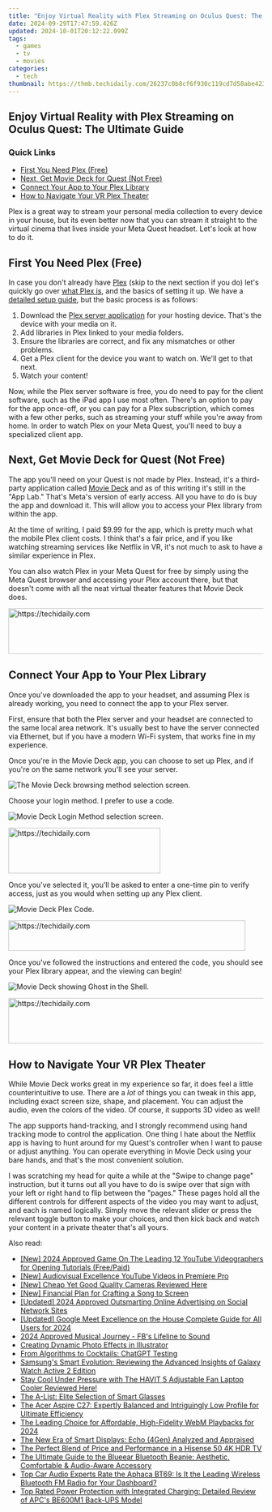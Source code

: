 ```yaml
---
title: "Enjoy Virtual Reality with Plex Streaming on Oculus Quest: The Ultimate Guide"
date: 2024-09-29T17:47:59.426Z
updated: 2024-10-01T20:12:22.099Z
tags:
  - games
  - tv
  - movies
categories:
  - tech
thumbnail: https://thmb.techidaily.com/26237c0b8cf6f930c119cd7d58abe423d11d796e2ad6cf886d90c9a4679357e1.jpg
---
```


## Enjoy Virtual Reality with Plex Streaming on Oculus Quest: The Ultimate Guide

### Quick Links

* [First You Need Plex (Free)](https://www.howtogeek.com/you-can-watch-plex-in-vr-on-your-meta-quest-heres-how/#first-you-need-plex-free)
* [Next, Get Movie Deck for Quest (Not Free)](https://www.howtogeek.com/you-can-watch-plex-in-vr-on-your-meta-quest-heres-how/#next-get-movie-deck-for-quest-not-free)
* [Connect Your App to Your Plex Library](https://eaxpv-info.techidaily.com/new-2024-approved-hacking-youtube-success-peak-audience-engagement-timing/)
* [How to Navigate Your VR Plex Theater](https://extra-guidance.techidaily.com/2024-approved-step-by-step-tips-for-turning-gopro-into-professionals-best-work/)

 Plex is a great way to stream your personal media collection to every device in your house, but its even better now that you can stream it straight to the virtual cinema that lives inside your Meta Quest headset. Let's look at how to do it.

##  First You Need Plex (Free)

 In case you don't already have [Plex](https://www.anrdoezrs.net/links/3607085/type/dlg/sid/UUhtgUeUpU2003587/https://www.plex.tv/) (skip to the next section if you do) let's quickly go over [what Plex is](https://network-issues.techidaily.com/instantly-eradicate-playback-problems/), and the basics of setting it up. We have a [detailed setup guide](https://facebook-clips.techidaily.com/new-2024-approved-social-storytelling-revolutionized-for-no-charge/), but the basic process is as follows:

1. Download the [Plex server application](https://www.anrdoezrs.net/links/3607085/type/dlg/sid/UUhtgUeUpU2003587/https://www.plex.tv/media-server-downloads/) for your hosting device. That's the device with your media on it.
2. Add libraries in Plex linked to your media folders.
3. Ensure the libraries are correct, and fix any mismatches or other problems.
4. Get a Plex client for the device you want to watch on. We'll get to that next.
5. Watch your content!

 Now, while the Plex server software is free, you do need to pay for the client software, such as the iPad app I use most often. There's an option to pay for the app once-off, or you can pay for a Plex subscription, which comes with a few other perks, such as streaming your stuff while you're away from home. In order to watch Plex on your Meta Quest, you'll need to buy a specialized client app.

##  Next, Get Movie Deck for Quest (Not Free)

 The app you'll need on your Quest is not made by Plex. Instead, it's a third-party application called [Movie Deck](https://www.oculus.com/deeplink/?action=view&path=/app/6664246617031653&ref=oculus%5Fdesktop) and as of this writing it's still in the "App Lab." That's Meta's version of early access. All you have to do is buy the app and download it. This will allow you to access your Plex library from within the app.

 At the time of writing, I paid $9.99 for the app, which is pretty much what the mobile Plex client costs. I think that's a fair price, and if you like watching streaming services like Netflix in VR, it's not much to ask to have a similar experience in Plex.

 You can also watch Plex in your Meta Quest for free by simply using the Meta Quest browser and accessing your Plex account there, but that doesn't come with all the neat virtual theater features that Movie Deck does.

<!-- affiliate ads begin -->
<a href="https://appsumo.8odi.net/c/5597632/2151889/7443" target="_top" id="2151889">
  <img src="//a.impactradius-go.com/display-ad/7443-2151889" border="0" alt="https://techidaily.com" width="728" height="90"/>
</a>
<img height="0" width="0" src="https://appsumo.8odi.net/i/5597632/2151889/7443" style="position:absolute;visibility:hidden;" border="0" />
<!-- affiliate ads end -->

##  Connect Your App to Your Plex Library

 Once you've downloaded the app to your headset, and assuming Plex is already working, you need to connect the app to your Plex server.

 First, ensure that both the Plex server and your headset are connected to the same local area network. It's usually best to have the server connected via Ethernet, but if you have a modern Wi-Fi system, that works fine in my experience.

 Once you're in the Movie Deck app, you can choose to set up Plex, and if you're on the same network you'll see your server.

![The Movie Deck browsing method selection screen.](https://static1.howtogeekimages.com/wordpress/wp-content/uploads/2024/06/mpvie-deck-select-plex.jpeg) 

 Choose your login method. I prefer to use a code.

![Movie Deck Login Method selection screen.](https://static1.howtogeekimages.com/wordpress/wp-content/uploads/2024/06/movie-deck-login-method.jpeg) 

<!-- affiliate ads begin -->
<a href="https://wigfever.sjv.io/c/5597632/1995803/22899" target="_top" id="1995803">
  <img src="//a.impactradius-go.com/display-ad/22899-1995803" border="0" alt="https://techidaily.com" width="300" height="90"/>
</a>
<img height="0" width="0" src="https://wigfever.sjv.io/i/5597632/1995803/22899" style="position:absolute;visibility:hidden;" border="0" />
<!-- affiliate ads end -->

 Once you've selected it, you'll be asked to enter a one-time pin to verify access, just as you would when setting up any Plex client.

![Movie Deck Plex Code.](https://static1.howtogeekimages.com/wordpress/wp-content/uploads/2024/06/movie-deck-plex-code.jpeg) 

<!-- affiliate ads begin -->
<a href="https://aligracehair.sjv.io/c/5597632/2135418/19272" target="_top" id="2135418">
  <img src="//a.impactradius-go.com/display-ad/19272-2135418" border="0" alt="https://techidaily.com" width="468" height="60"/>
</a>
<img height="0" width="0" src="https://aligracehair.sjv.io/i/5597632/2135418/19272" style="position:absolute;visibility:hidden;" border="0" />
<!-- affiliate ads end -->

 Once you've followed the instructions and entered the code, you should see your Plex library appear, and the viewing can begin!

![Movie Deck showing Ghost in the Shell.](https://static1.howtogeekimages.com/wordpress/wp-content/uploads/2024/06/movie-deck-gits.jpeg) 

<!-- affiliate ads begin -->
<a href="https://appsumo.8odi.net/c/5597632/2068425/7443" target="_top" id="2068425">
  <img src="//a.impactradius-go.com/display-ad/7443-2068425" border="0" alt="https://techidaily.com" width="728" height="90"/>
</a>
<img height="0" width="0" src="https://appsumo.8odi.net/i/5597632/2068425/7443" style="position:absolute;visibility:hidden;" border="0" />
<!-- affiliate ads end -->

##  How to Navigate Your VR Plex Theater

 While Movie Deck works great in my experience so far, it does feel a little counterintuitive to use. There are a _lot_ of things you can tweak in this app, including exact screen size, shape, and placement. You can adjust the audio, even the colors of the video. Of course, it supports 3D video as well!

 The app supports hand-tracking, and I strongly recommend using hand tracking mode to control the application. One thing I hate about the Netflix app is having to hunt around for my Quest's controller when I want to pause or adjust anything. You can operate everything in Movie Deck using your bare hands, and that's the most convenient solution.

 I was scratching my head for quite a while at the "Swipe to change page" instruction, but it turns out all you have to do is swipe over that sign with your left or right hand to flip between the "pages." These pages hold all the different controls for different aspects of the video you may want to adjust, and each is named logically. Simply move the relevant slider or press the relevant toggle button to make your choices, and then kick back and watch your content in a private theater that's all yours.

<ins class="adsbygoogle"
     style="display:block"
     data-ad-format="autorelaxed"
     data-ad-client="ca-pub-7571918770474297"
     data-ad-slot="1223367746"></ins>

<ins class="adsbygoogle"
     style="display:block"
     data-ad-client="ca-pub-7571918770474297"
     data-ad-slot="8358498916"
     data-ad-format="auto"
     data-full-width-responsive="true"></ins>

<span class="atpl-alsoreadstyle">Also read:</span>
<div><ul>
<li><a href="https://eaxpv-info.techidaily.com/new-2024-approved-game-on-the-leading-12-youtube-videographers-for-opening-tutorials-freepaid/"><u>[New] 2024 Approved Game On The Leading 12 YouTube Videographers for Opening Tutorials (Free/Paid)</u></a></li>
<li><a href="https://youtube-clips.techidaily.com/new-audiovisual-excellence-youtube-videos-in-premiere-pro/"><u>[New] Audiovisual Excellence YouTube Videos in Premiere Pro</u></a></li>
<li><a href="https://youtube-sure.techidaily.com/heap-yet-good-quality-cameras-reviewed-here/"><u>[New] Cheap Yet Good Quality Cameras Reviewed Here</u></a></li>
<li><a href="https://some-knowledge.techidaily.com/new-financial-plan-for-crafting-a-song-to-screen/"><u>[New] Financial Plan for Crafting a Song to Screen</u></a></li>
<li><a href="https://facebook-video-recording.techidaily.com/updated-2024-approved-outsmarting-online-advertising-on-social-network-sites/"><u>[Updated] 2024 Approved Outsmarting Online Advertising on Social Network Sites</u></a></li>
<li><a href="https://screen-mirroring-recording.techidaily.com/updated-google-meet-excellence-on-the-house-complete-guide-for-all-users-for-2024/"><u>[Updated] Google Meet Excellence on the House Complete Guide for All Users for 2024</u></a></li>
<li><a href="https://facebook-videos.techidaily.com/2024-approved-musical-journey-fbs-lifeline-to-sound/"><u>2024 Approved Musical Journey - FB's Lifeline to Sound</u></a></li>
<li><a href="https://article-files.techidaily.com/creating-dynamic-photo-effects-in-illustrator/"><u>Creating Dynamic Photo Effects in Illustrator</u></a></li>
<li><a href="https://tech-revival.techidaily.com/from-algorithms-to-cocktails-chatgpt-testing/"><u>From Algorithms to Cocktails: ChatGPT Testing</u></a></li>
<li><a href="https://buynow-tips.techidaily.com/samsungs-smart-evolution-reviewing-the-advanced-insights-of-galaxy-watch-active-2-edition/"><u>Samsung's Smart Evolution: Reviewing the Advanced Insights of Galaxy Watch Active 2 Edition</u></a></li>
<li><a href="https://buynow-tips.techidaily.com/stay-cool-under-pressure-with-the-havit-5-adjustable-fan-laptop-cooler-reviewed-here/"><u>Stay Cool Under Pressure with The HAVIT 5 Adjustable Fan Laptop Cooler Reviewed Here!</u></a></li>
<li><a href="https://buynow-tips.techidaily.com/the-a-list-elite-selection-of-smart-glasses/"><u>The A-List: Elite Selection of Smart Glasses</u></a></li>
<li><a href="https://buynow-tips.techidaily.com/the-acer-aspire-c27-expertly-balanced-and-intriguingly-low-profile-for-ultimate-efficiency/"><u>The Acer Aspire C27: Expertly Balanced and Intriguingly Low Profile for Ultimate Efficiency</u></a></li>
<li><a href="https://some-guidance.techidaily.com/the-leading-choice-for-affordable-high-fidelity-webm-playbacks-for-2024/"><u>The Leading Choice for Affordable, High-Fidelity WebM Playbacks for 2024</u></a></li>
<li><a href="https://buynow-tips.techidaily.com/the-new-era-of-smart-displays-echo-4gen-analyzed-and-appraised/"><u>The New Era of Smart Displays: Echo (4Gen) Analyzed and Appraised</u></a></li>
<li><a href="https://buynow-tips.techidaily.com/the-perfect-blend-of-price-and-performance-in-a-hisense-50-4k-hdr-tv/"><u>The Perfect Blend of Price and Performance in a Hisense 50 4K HDR TV</u></a></li>
<li><a href="https://buynow-tips.techidaily.com/the-ultimate-guide-to-the-blueear-bluetooth-beanie-aesthetic-comfortable-and-audio-aware-accessory/"><u>The Ultimate Guide to the Blueear Bluetooth Beanie: Aesthetic, Comfortable & Audio-Aware Accessory</u></a></li>
<li><a href="https://buynow-tips.techidaily.com/top-car-audio-experts-rate-the-aphaca-bt69-is-it-the-leading-wireless-bluetooth-fm-radio-for-your-dashboard/"><u>Top Car Audio Experts Rate the Aphaca BT69: Is It the Leading Wireless Bluetooth FM Radio for Your Dashboard?</u></a></li>
<li><a href="https://buynow-tips.techidaily.com/top-rated-power-protection-with-integrated-charging-detailed-review-of-apcs-be600m1-back-ups-model/"><u>Top Rated Power Protection with Integrated Charging: Detailed Review of APC's BE600M1 Back-UPS Model</u></a></li>
</ul></div>

